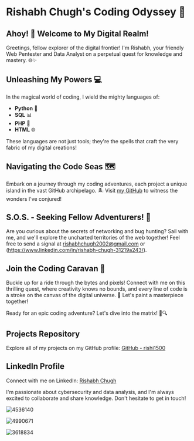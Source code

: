 # Rishabh Chugh's Coding Odyssey 🚀

## Ahoy! 👋 Welcome to My Digital Realm!

Greetings, fellow explorer of the digital frontier! I'm Rishabh, your friendly Web Pentester and Data Analyst on a perpetual quest for knowledge and mastery. 🌐✨

## Unleashing My Powers 💻

In the magical world of coding, I wield the mighty languages of:
- **Python** 🐍
- **SQL** 📊
- **PHP** 🚀
- **HTML** 🌐

These languages are not just tools; they're the spells that craft the very fabric of my digital creations!

## Navigating the Code Seas 🗺️

Embark on a journey through my coding adventures, each project a unique island in the vast GitHub archipelago. 🏝️ Visit [my GitHub](https://github.com/rishi1500) to witness the wonders I've conjured!

## S.O.S. - Seeking Fellow Adventurers! 🚁

Are you curious about the secrets of networking and bug hunting? Sail with me, and we'll explore the uncharted territories of the web together! Feel free to send a signal at rishabhchugh2002@gmail.com or (https://www.linkedin.com/in/rishabh-chugh-31219a243/).

## Join the Coding Caravan 🚗

Buckle up for a ride through the bytes and pixels! Connect with me on this thrilling quest, where creativity knows no bounds, and every line of code is a stroke on the canvas of the digital universe. 🌌 Let's paint a masterpiece together!

Ready for an epic coding adventure? Let's dive into the matrix! 🚀🔍
## Projects Repository
Explore all of my projects on my GitHub profile: [GitHub - rishi1500](https://github.com/rishi1500)

## LinkedIn Profile
Connect with me on LinkedIn: [Rishabh Chugh](https://www.linkedin.com/in/rishabh-chugh-31219a243/)

I'm passionate about cybersecurity and data analysis, and I'm always excited to collaborate and share knowledge. Don't hesitate to get in touch!


![4536140](https://github.com/rishi1500/rishi1500/assets/95222081/0ca9904b-0033-43cb-9bb8-401e56b3afd8)

![4990671](https://github.com/rishi1500/rishi1500/assets/95222081/151635f2-0fa7-4f4f-ae64-b14d71efda6c)

![3618834](https://github.com/rishi1500/rishi1500/assets/95222081/cd2ebff7-39e6-4e62-bd33-66925f54455c)


